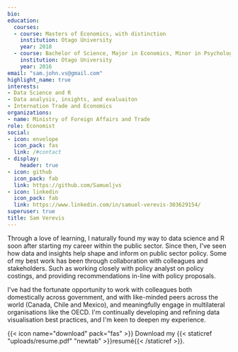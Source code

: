 ```yaml
---
bio: 
education:
  courses:
  - course: Masters of Economics, with distinction
    institution: Otago University
    year: 2018
  - course: Bachelor of Science, Major in Economics, Minor in Psychology
    institution: Otago University
    year: 2016
email: "sam.john.vs@gmail.com"
highlight_name: true
interests:
- Data Science and R
- Data analysis, insights, and evaluaiton 
- Internation Trade and Economics
organizations:
- name: Ministry of Foreign Affairs and Trade
role: Economist 
social:
- icon: envelope
  icon_pack: fas
  link: /#contact
- display:
    header: true
- icon: github
  icon_pack: fab
  link: https://github.com/Samueljvs
- icon: linkedin
  icon_pack: fab
  link: https://www.linkedin.com/in/samuel-verevis-303629154/
superuser: true
title: Sam Verevis
---
```


Through a love of learning, I naturally found my way to data science and R soon after starting my career within the public sector. Since then, I've seen how data and insights help shape and inform on public sector policy. Some of my best work has been through collaboration with colleagues and stakeholders. Such as working closely with policy analyst on policy costings, and providing recommendations in-line with policy proposals. 

I've had the fortunate opportunity to work with colleagues both domestically across government, and with like-minded peers across the world (Canada, Chile and Mexico), and meaningfully engage in multilateral organisations like the OECD. I'm continually developing and refining data visualisation best practices, and I'm keen to deepen my experience.

{{< icon name="download" pack="fas" >}} Download my {{< staticref "uploads/resume.pdf" "newtab" >}}resumé{{< /staticref >}}.
